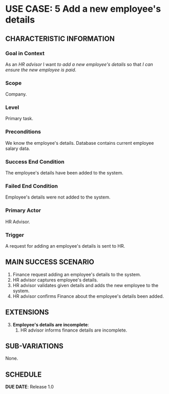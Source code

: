 
# USE CASE: 5 Add a new employee's details

## CHARACTERISTIC INFORMATION

### Goal in Context

As an *HR advisor* I want *to add a new employee's details* so that *I can ensure the new employee is paid*.

### Scope

Company.

### Level

Primary task.

### Preconditions

We know the employee's details.  Database contains current employee salary data.

### Success End Condition

The employee's details have been added to the system.

### Failed End Condition

Employee's details were not added to the system.

### Primary Actor

HR Advisor.

### Trigger

A request for adding an employee's details is sent to HR.

## MAIN SUCCESS SCENARIO

1. Finance request adding an employee's details to the system.
2. HR advisor captures employee's details.
3. HR advisor validates given details and adds the new employee to the system.
4. HR advisor confirms Finance about the employee's details been added.

## EXTENSIONS

3. **Employee's details are incomplete**:
    1. HR advisor informs finance details are incomplete.

## SUB-VARIATIONS

None.

## SCHEDULE

**DUE DATE**: Release 1.0

